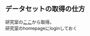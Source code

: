 ## データセットの取得の仕方
研究室の[ここ](http://takemoto08.bio.kyutech.ac.jp/intranet/lib/exe/fetch.php?media=microbiomehd_compiled.tar.gz)から取得。<br>
        研究室のhomepageにloginしておく
        
